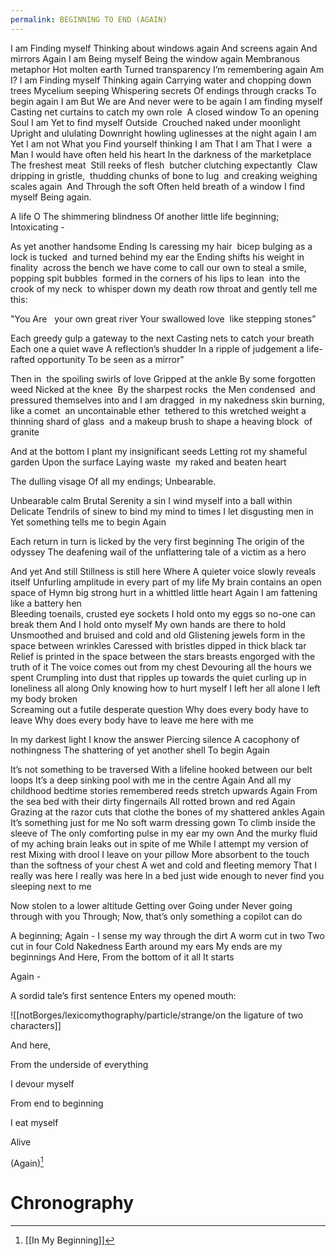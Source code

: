 ```yaml
---
permalink: BEGINNING TO END (AGAIN)
---
```

I am
Finding myself
Thinking about windows again
And screens again
And mirrors
Again
I am
Being myself
Being the window again
Membranous metaphor
Hot molten earth
Turned
transparency
I’m remembering again
Am I?
I am
Finding myself
Thinking again
Carrying water
and chopping down trees
Mycelium seeping
Whispering secrets
Of endings
through cracks
To begin
again
I am
But
We are
And never were to be
again
I am finding myself
Casting net curtains
to catch my own role 
A closed window
To an opening
Soul
I am
Yet
to find myself
Outside 
Crouched naked
under moonlight
Upright
and ululating
Downright
howling uglinesses at the night again
I am
Yet
I am not
What you
Find yourself
thinking
I am
That I
am
That I
were 
a Man
I would have often held his heart
In the darkness of the marketplace
The freshest meat 
Still reeks of flesh 
butcher clutching
expectantly 
Claw dripping in gristle, 
thudding chunks of bone to lug 
and creaking weighing scales again 
And
Through the soft
Often held
breath
of a window
I find myself
Being
again.


A life 
O The shimmering blindness
Of another little life
beginning;
Intoxicating -

As yet another handsome Ending 
Is caressing my hair 
bicep bulging as a lock is tucked 
and turned behind my ear
the Ending shifts his weight in finality 
across the bench
we have come to call our own
to steal a smile, popping spit bubbles 
formed in the corners of his lips
to lean 
into the crook of my neck 
to whisper down my death row throat
and gently tell me this:

"You Are  
your own great river
Your swallowed love 
like stepping stones”

Each greedy gulp a gateway
to the next 
Casting nets 
to catch your breath 
Each one
a quiet wave 
A reflection’s shudder
In a ripple of judgement
a life-rafted opportunity
To be seen
as a mirror"

Then in 
the spoiling swirls of love
Gripped at the ankle
By some forgotten weed
Nicked at the knee 
By the sharpest rocks 
the Men condensed 
and pressured themselves into
and I am dragged 
in my nakedness
skin burning, like a comet 
an uncontainable ether 
tethered to this wretched weight
a thinning shard of glass 
and a makeup brush
to shape a heaving block 
of granite 

And at the bottom
I plant my insignificant seeds
Letting rot my shameful garden
Upon the surface
Laying waste 
my raked and beaten heart

The dulling visage
Of all my endings;
Unbearable.

Unbearable calm 
Brutal 
Serenity a sin I wind myself into a ball within 
Delicate Tendrils of sinew to bind my mind to times I let disgusting men in 
Yet something tells me to begin 
Again 

Each return in turn is licked by the very first beginning 
The origin of the odyssey 
The deafening wail of the unflattering tale of a victim as a hero 

And yet 
And still 
Stillness is still here 
Where 
A quieter voice 
slowly reveals itself 
Unfurling amplitude in every part of my life 
My brain contains an open space of Hymn 
big strong hurt in a whittled little heart 
Again 
I am fattening like a battery hen  
Bleeding toenails, crusted eye sockets 
I hold onto my eggs so no-one can break them 
And 
I hold onto myself 
My own hands are there to hold 
Unsmoothed and bruised and cold and old 
Glistening jewels form in the space between wrinkles 
Caressed with bristles dipped in thick black tar 
Relief is printed in the space between the stars 
breasts engorged with the truth of it 
The voice comes out from my chest 
Devouring all the hours we spent 
Crumpling into dust that ripples up towards the quiet 
curling up in loneliness all along 
Only knowing how to hurt myself 
I left her all alone 
I left my body broken  
Screaming out a futile desperate question 
Why does every body have to leave 
Why does every body 
have to leave me here with me 

In my darkest light 
I know the answer 
Piercing silence 
A cacophony of nothingness 
The shattering of yet another shell 
To begin 
Again 

It’s not something to be traversed 
With a lifeline hooked between our belt loops 
It’s a deep sinking pool with me in the centre 
Again
And all my childhood bedtime stories 
remembered reeds stretch upwards 
Again 
From the sea bed
with their dirty fingernails
All rotted brown and red 
Again 
Grazing at the razor cuts that clothe the bones of my shattered ankles 
Again 
It’s something just for me 
No soft warm dressing gown 
To climb inside the sleeve of
The only comforting pulse in my ear my own 
And the murky fluid of my aching brain 
leaks out in spite of me 
While I attempt my version of rest 
Mixing with drool I leave on your pillow 
More absorbent to the touch
than the softness of your chest 
A wet and cold and fleeting memory 
That I really was here
I really was here 
In a bed just wide enough to never find you sleeping next to me 
 
Now stolen to a lower altitude 
Getting over Going under 
Never going through with you 
Through; 
Now, 
that’s only 
something a copilot can do 

A beginning;
Again - 
I sense my way through the dirt
A worm cut in two 
Two cut in four 
Cold 
Nakedness 
Earth around my ears 
My ends are my beginnings 
And Here, 
From the bottom of it all
It starts
 
Again -

A sordid tale’s first sentence 
Enters my opened mouth:

![[notBorges/lexicomythography/particle/strange/on the ligature of two characters]]



And here, 

From the underside of everything 

I devour myself 

From end to beginning 

I eat myself 
 
Alive 

(Again)[^b]
# Chronography

[^b]: [[In My Beginning]][^d]
[^d]: [[In my dream]]